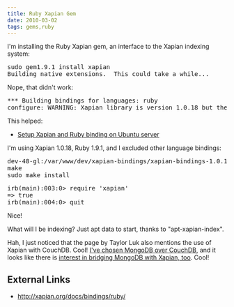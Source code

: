 ```yaml
---
title: Ruby Xapian Gem
date: 2010-03-02
tags: gems,ruby
---
```

I'm installing the Ruby Xapian gem, an interface to the Xapian indexing system:

<pre class="sh_sh">
sudo gem1.9.1 install xapian
Building native extensions.  This could take a while...
</pre>

Nope, that didn't work:

<pre class="sh_sh">
*** Building bindings for languages: ruby
configure: WARNING: Xapian library is version 1.0.18 but the bindings are version 1.0.15 - we strongly recommend using matching versions.
</pre>

This helped:

* [Setup Xapian and Ruby binding on Ubuntu server](http://www.taylorluk.com/articles/2009/09/15/setup-xapian-and-ruby-binding-on-ubuntu-server)

I'm using Xapian 1.0.18, Ruby 1.9.1, and I excluded other language bindings:

<pre class="sh_sh">
dev-48-gl:/var/www/dev/xapian-bindings/xapian-bindings-1.0.18$ ./configure RUBY=/usr/bin/ruby1.9.1 --without-php --without-python --without-tcl --without-csharp --without-java
make
sudo make install
</pre>

<pre class="sh_ruby">
irb(main):003:0> require 'xapian'
=> true
irb(main):004:0> quit
</pre>

Nice!

What will I be indexing? Just apt data to start, thanks to "apt-xapian-index".

Hah, I just noticed that the page by Taylor Luk also mentions the use of Xapian with CouchDB. Cool! [I've chosen MongoDB over CouchDB](http://www.docunext.com/2010/03/debian-and-nosql-storage-systems.html), and it looks like there is [interest in bridging MongoDB with Xapian, too](http://jira.mongodb.org/browse/SERVER-380). Cool!
## External Links

* <http://xapian.org/docs/bindings/ruby/>

